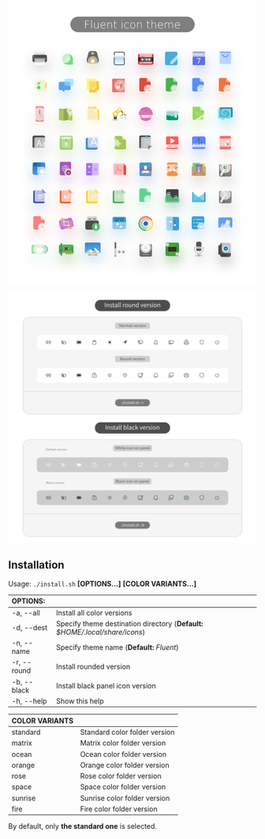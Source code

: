 
![Fluent](fluent-icon.png)

![Fluent](fluent-view.png)

## Installation

Usage:  `./install.sh`  **[OPTIONS...]** **[COLOR VARIANTS...]**

|  OPTIONS:   |                                                                               |
|:------------|:------------------------------------------------------------------------------|
| -a, --all   | Install all color versions                                                    |
| -d, --dest  | Specify theme destination directory (**Default:** _$HOME/.local/share/icons_) |
| -n, --name  | Specify theme name (**Default:** _Fluent_)                                    |
| -r, --round | Install rounded version                                                       |
| -b, --black | Install black panel icon version                                              |
| -h, --help  | Show this help                                                                |

|  COLOR VARIANTS |                                       |
|:----------------|:--------------------------------------|
| standard        | Standard color folder version         |
| matrix          | Matrix color folder version           |
| ocean           | Ocean color folder version            |
| orange          | Orange color folder version           |
| rose            | Rose color folder version             |
| space           | Space color folder version            |
| sunrise         | Sunrise color folder version          |
| fire            | Fire color folder version             |

By default, only **the standard one** is selected.
